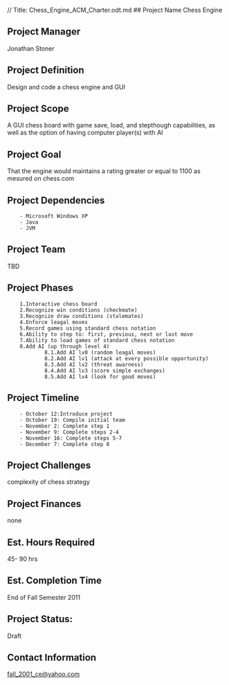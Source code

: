 // Title: Chess_Engine_ACM_Charter.odt.md
﻿## Project Name
Chess Engine

## Project Manager
Jonathan Stoner

## Project Definition
Design and code a chess engine and GUI

## Project Scope
A GUI chess board with game save, load, and stepthough capabilities, as well as the option of having computer player(s) with AI

## Project Goal
That the engine would maintains a rating greater or equal to 1100 as mesured on chess.com

## Project Dependencies
        - Microsoft Windows XP
        - Java
        - JVM
## Project Team
TBD

## Project Phases
        1.Interactive chess board
        2.Recognize win conditions (checkmate)
        3.Recognize draw conditions (stalemates)
        4.Enforce leagal moves
        5.Record games using standard chess notation
        6.Ability to step to: first, previous, next or last move
        7.Ability to load games of standard chess notation
        8.Add AI (up through level 4)
                8.1.Add AI lv0 (random leagal moves)
                8.2.Add AI lv1 (attack at every possible opportunity)
                8.3.Add AI lv2 (threat awarness)
                8.4.Add AI lv3 (score simple exchanges)
                8.5.Add AI lv4 (look for good moves)
## Project Timeline
        - October 12:Introduce project
        - October 19: Compile initial team
        - November 2: Complete step 1
        - November 9: Complete steps 2-4
        - November 16: Complete steps 5-7
        - December 7: Complete step 8

## Project Challenges
complexity of chess strategy

## Project Finances
none

## Est. Hours Required
45- 90  hrs

## Est. Completion Time
End of Fall Semester 2011

## Project Status:
Draft

## Contact Information
fall_2001_ce@yahoo.com